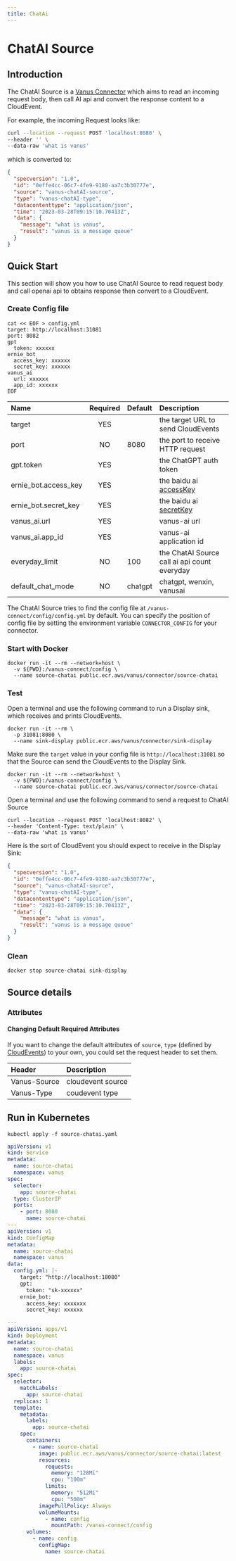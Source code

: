 ```yaml
---
title: ChatAi
---
```


# ChatAI Source

## Introduction

The ChatAI Source is a [Vanus Connector][vc] which aims to read an incoming request body, then call AI api and
convert the response content to a CloudEvent.

For example, the incoming Request looks like:

```bash
curl --location --request POST 'localhost:8080' \
--header '' \
--data-raw 'what is vanus'
```

which is converted to:

```json
{
  "specversion": "1.0",
  "id": "0effe4cc-06c7-4fe9-9180-aa7c3b30777e",
  "source": "vanus-chatAI-source",
  "type": "vanus-chatAI-type",
  "datacontenttype": "application/json",
  "time": "2023-03-28T09:15:10.70413Z",
  "data": {
    "message": "what is vanus", 
    "result": "vanus is a message queue"
  }
}
```

## Quick Start

This section will show you how to use ChatAI Source to read request body and call openai api to obtains response then
convert to a CloudEvent.

### Create Config file

```shell
cat << EOF > config.yml
target: http://localhost:31081
port: 8082
gpt
  token: xxxxxx
ernie_bot
  access_key: xxxxxx
  secret_key: xxxxxx
vanus_ai
  url: xxxxxx
  app_id: xxxxxx
EOF
```

| Name                 | Required | Default    | Description                                  |
|:---------------------|:--------:|:-----------|:---------------------------------------------|
| target               |   YES    |            | the target URL to send CloudEvents           |
| port                 |    NO    | 8080       | the port to receive HTTP request             |
| gpt.token            |   YES    |            | the ChatGPT auth token                       |
| ernie_bot.access_key |   YES    |            | the baidu ai [accessKey][ernie_bot]          |
| ernie_bot.secret_key |   YES    |            | the baidu ai [secretKey][ernie_bot]          |
| vanus_ai.url         |   YES    |            | vanus-ai url                                 |
| vanus_ai.app_id      |   YES    |            | vanus-ai application id                      |
| everyday_limit       |    NO    | 100        | the ChatAI Source call ai api count everyday |
| default_chat_mode    |    NO    | chatgpt    | chatgpt, wenxin, vanusai                     |

The ChatAI Source tries to find the config file at `/vanus-connect/config/config.yml` by default. You can specify the
position of config file by setting the environment variable `CONNECTOR_CONFIG` for your connector.

### Start with Docker

```shell
docker run -it --rm --network=host \
  -v ${PWD}:/vanus-connect/config \
  --name source-chatai public.ecr.aws/vanus/connector/source-chatai
```

### Test

Open a terminal and use the following command to run a Display sink, which receives and prints CloudEvents.

```shell
docker run -it --rm \
  -p 31081:8080 \
  --name sink-display public.ecr.aws/vanus/connector/sink-display
```

Make sure the `target` value in your config file is `http://localhost:31081` so that the Source can send the CloudEvents
to the Display Sink.

```shell
docker run -it --rm --network=host \
  -v ${PWD}:/vanus-connect/config \
  --name source-chatai public.ecr.aws/vanus/connector/source-chatai
```

Open a terminal and use the following command to send a request to ChatAI Source

```shell
curl --location --request POST 'localhost:8082' \
--header 'Content-Type: text/plain' \
--data-raw 'what is vanus'
```

Here is the sort of CloudEvent you should expect to receive in the Display Sink:

```json
{
  "specversion": "1.0",
  "id": "0effe4cc-06c7-4fe9-9180-aa7c3b30777e",
  "source": "vanus-chatAI-source",
  "type": "vanus-chatAI-type",
  "datacontenttype": "application/json",
  "time": "2023-03-28T09:15:10.70413Z",
  "data": {
    "message": "what is vanus",
    "result": "vanus is a message queue"
  }
}
```

### Clean

```shell
docker stop source-chatai sink-display
```

## Source details

### Attributes

#### Changing Default Required Attributes

If you want to change the default attributes of `source`, `type` (defined
by [CloudEvents](https://github.com/cloudevents/spec/blob/main/cloudevents/spec.md#required-attributes)) to your own,
you could set the request header to set them.

| Header       | Description       |
|:-------------|:------------------|
| Vanus-Source | cloudevent source |
| Vanus-Type   | coudevent type    |

## Run in Kubernetes

```shell
kubectl apply -f source-chatai.yaml
```

```yaml
apiVersion: v1
kind: Service
metadata:
  name: source-chatai
  namespace: vanus
spec:
  selector:
    app: source-chatai
  type: ClusterIP
  ports:
    - port: 8080
      name: source-chatai
---
apiVersion: v1
kind: ConfigMap
metadata:
  name: source-chatai
  namespace: vanus
data:
  config.yml: |-
    target: "http://localhost:18080"
    gpt:
      token: "sk-xxxxxx"
    ernie_bot:
      access_key: xxxxxxx
      secret_key: xxxxxx

---
apiVersion: apps/v1
kind: Deployment
metadata:
  name: source-chatai
  namespace: vanus
  labels:
    app: source-chatai
spec:
  selector:
    matchLabels:
      app: source-chatai
  replicas: 1
  template:
    metadata:
      labels:
        app: source-chatai
    spec:
      containers:
        - name: source-chatai
          image: public.ecr.aws/vanus/connector/source-chatai:latest
          resources:
            requests:
              memory: "128Mi"
              cpu: "100m"
            limits:
              memory: "512Mi"
              cpu: "500m"
          imagePullPolicy: Always
          volumeMounts:
            - name: config
              mountPath: /vanus-connect/config
      volumes:
        - name: config
          configMap:
            name: source-chatai
```

[vc]: https://docs.vanus.ai/introduction/concepts#vanus-connect
[ernie_bot]: https://ai.baidu.com/ai-doc/REFERENCE/Ck3dwjhhu
